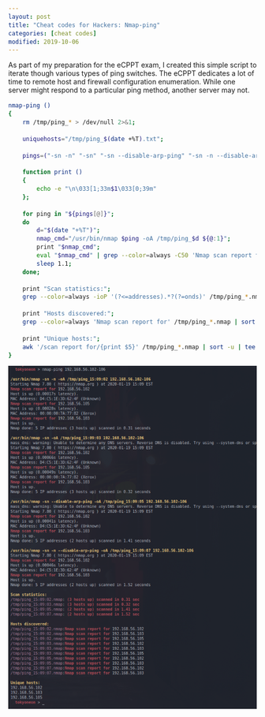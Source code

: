 ```yaml
---
layout: post
title: "Cheat codes for Hackers: Nmap-ping"
categories: [cheat codes]
modified: 2019-10-06
---
```


As part of my preparation for the eCPPT exam, I created this simple script to iterate though various types of ping switches. The eCPPT dedicates a lot of time to remote host and firewall configuration enumeration. While one server might respond to a particular ping method, another server may not.


```bash
nmap-ping () 
{ 
    rm /tmp/ping_* > /dev/null 2>&1;

    uniquehosts="/tmp/ping_$(date +%T).txt";

    pings=("-sn -n" "-sn" "-sn --disable-arp-ping" "-sn -n --disable-arp-ping");

    function print () 
    { 
        echo -e "\n\033[1;33m$1\033[0;39m"
    };

    for ping in "${pings[@]}";
    do
        d="$(date "+%T")";
        nmap_cmd="/usr/bin/nmap $ping -oA /tmp/ping_$d ${@:1}";
        print "$nmap_cmd";
        eval "$nmap_cmd" | grep --color=always -C50 'Nmap scan report for';
        sleep 1.1;
    done;

    print "Scan statistics:";
    grep --color=always -ioP '(?<=addresses).*?(?=onds)' /tmp/ping_*.nmap;

    print "Hosts discovered:";
    grep --color=always 'Nmap scan report for' /tmp/ping_*.nmap | sort -n;

    print "Unique hosts:";
    awk '/scan report for/{print $5}' /tmp/ping_*.nmap | sort -u | tee "$uniquehosts"
}
```

<img src="img/cheat-codes-nmap-ing.png" width="1080">
